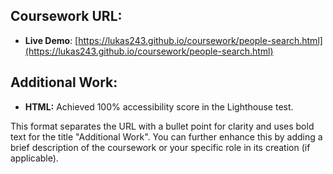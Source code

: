 ## Coursework URL:

* **Live Demo**: [https://lukas243.github.io/coursework/people-search.html](https://lukas243.github.io/coursework/people-search.html)

## Additional Work:

* **HTML:** Achieved 100% accessibility score in the Lighthouse test.

This format separates the URL with a bullet point for clarity and uses bold text for the title "Additional Work". You can further enhance this by adding a brief description of the coursework or your specific role in its creation (if applicable).
